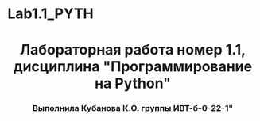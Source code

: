 # Lab1.1_PYTH
<h1 align="center">Лабораторная работа номер 1.1, дисциплинa "Программирование на Python"
<h3 align="center">Bыполнила Кубанова К.О. группы ИВТ-б-0-22-1"